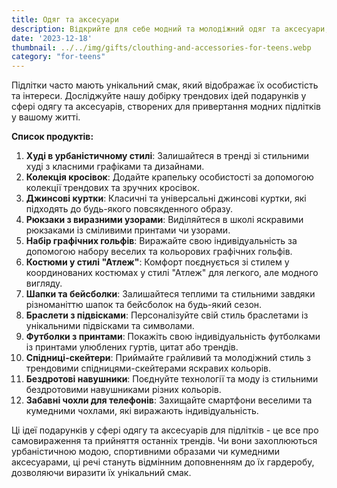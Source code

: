 ```yaml
---
title: Одяг та аксесуари
description: Відкрийте для себе модний та молодіжний одяг та аксесуари, ідеальні для підлітків.
date: '2023-12-18'
thumbnail: ../../img/gifts/clouthing-and-accessories-for-teens.webp
category: "for-teens"
---
```


Підлітки часто мають унікальний смак, який відображає їх особистість та інтереси. Досліджуйте нашу добірку трендових ідей подарунків у сфері одягу та аксесуарів, створених для привертання модних підлітків у вашому житті.

**Список продуктів:**
1. **Худі в урбаністичному стилі**: Залишайтеся в тренді зі стильними худі з класними графіками та дизайнами.
2. **Колекція кросівок**: Додайте крапельку особистості за допомогою колекції трендових та зручних кросівок.
3. **Джинсові куртки**: Класичні та універсальні джинсові куртки, які підходять до будь-якого повсякденного образу.
4. **Рюкзаки з виразними узорами**: Виділяйтеся в школі яскравими рюкзаками із сміливими принтами чи узорами.
5. **Набір графічних гольфів**: Виражайте свою індивідуальність за допомогою набору веселих та кольорових графічних гольфів.
6. **Костюми у стилі "Атлеж"**: Комфорт поєднується зі стилем у координованих костюмах у стилі "Атлеж" для легкого, але модного вигляду.
7. **Шапки та бейсболки**: Залишайтеся теплими та стильними завдяки різноманіттю шапок та бейсболок на будь-який сезон.
8. **Браслети з підвісками**: Персоналізуйте свій стиль браслетами із унікальними підвісками та символами.
9. **Футболки з принтами**: Покажіть свою індивідуальність футболками із принтами улюблених гуртів, цитат або трендів.
10. **Спідниці-скейтери**: Приймайте грайливий та молодіжний стиль з трендовими спідницями-скейтерами яскравих кольорів.
11. **Бездротові навушники**: Поєднуйте технології та моду із стильними бездротовими навушниками різних кольорів.
12. **Забавні чохли для телефонів**: Захищайте смартфони веселими та кумедними чохлами, які виражають індивідуальність.

Ці ідеї подарунків у сфері одягу та аксесуарів для підлітків - це все про самовираження та прийняття останніх трендів. Чи вони захоплюються урбаністичною модою, спортивними образами чи кумедними аксесуарами, ці речі стануть відмінним доповненням до їх гардеробу, дозволяючи виразити їх унікальний смак.
